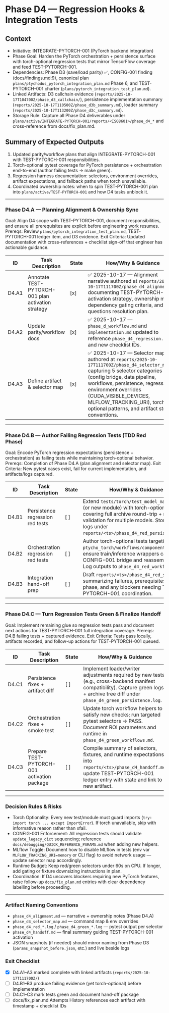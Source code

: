 # Phase D4 — Regression Hooks & Integration Tests

## Context
- Initiative: INTEGRATE-PYTORCH-001 (PyTorch backend integration)
- Phase Goal: Harden the PyTorch orchestration + persistence surface with torch-optional regression tests that mirror TensorFlow coverage and feed TEST-PYTORCH-001.
- Dependencies: Phase D3 (save/load parity) ✅, CONFIG-001 finding (docs/findings.md:9), canonical plan `plans/ptychodus_pytorch_integration_plan.md` Phase 6, and TEST-PYTORCH-001 charter (`plans/pytorch_integration_test_plan.md`).
- Linked Artifacts: D3 callchain evidence (`reports/2025-10-17T104700Z/phase_d3_callchain/`), persistence implementation summary (`reports/2025-10-17T110500Z/phase_d3b_summary.md`), loader summary (`reports/2025-10-17T113200Z/phase_d3c_summary.md`).
- Storage Rule: Capture all Phase D4 deliverables under `plans/active/INTEGRATE-PYTORCH-001/reports/<ISO8601>/phase_d4_*` and cross-reference from docs/fix_plan.md.

## Summary of Expected Outputs
1. Updated parity/workflow plans that align INTEGRATE-PYTORCH-001 with TEST-PYTORCH-001 responsibilities.
2. Torch-optional pytest coverage for PyTorch persistence + orchestration end-to-end (author failing tests → make green).
3. Regression harness documentation: selectors, environment overrides, artifact expectations, and fallback paths when torch unavailable.
4. Coordinated ownership notes: when to spin TEST-PYTORCH-001 plan into `plans/active/TEST-PYTORCH-001` and how D4 tasks unblock it.

---

### Phase D4.A — Planning Alignment & Ownership Sync
Goal: Align D4 scope with TEST-PYTORCH-001, document responsibilities, and ensure all prerequisites are explicit before engineering work resumes.
Prereqs: Review `plans/pytorch_integration_test_plan.md`, TEST-PYTORCH-001 ledger item, and D3 evidence.
Exit Criteria: Updated documentation with cross-references + checklist sign-off that engineer has actionable guidance.

| ID | Task Description | State | How/Why & Guidance |
| --- | --- | --- | --- |
| D4.A1 | Annotate TEST-PYTORCH-001 plan activation strategy | [x] | ✅ 2025-10-17 — Alignment narrative authored at `reports/2025-10-17T111700Z/phase_d4_alignment.md` documenting TEST-PYTORCH-001 activation strategy, ownership matrix, dependency gating criteria, and open questions resolution plan. |
| D4.A2 | Update parity/workflow docs | [x] | ✅ 2025-10-17 — `phase_d_workflow.md` and `implementation.md` updated to reference `phase_d4_regression.md` and new checklist IDs. |
| D4.A3 | Define artifact & selector map | [x] | ✅ 2025-10-17 — Selector map authored at `reports/2025-10-17T111700Z/phase_d4_selector_map.md` capturing 5 selector categories (config bridge, data pipeline, workflows, persistence, regression), environment overrides (CUDA_VISIBLE_DEVICES, MLFLOW_TRACKING_URI), torch-optional patterns, and artifact storage conventions. |

---

### Phase D4.B — Author Failing Regression Tests (TDD Red Phase)
Goal: Encode PyTorch regression expectations (persistence + orchestration) as failing tests while maintaining torch-optional behavior.
Prereqs: Completion of Phase D4.A (plan alignment and selector map).
Exit Criteria: New pytest cases exist, fail for current implementation, and artifacts/logs captured.

| ID | Task Description | State | How/Why & Guidance |
| --- | --- | --- | --- |
| D4.B1 | Persistence regression red tests | [ ] | Extend `tests/torch/test_model_manager.py` (or new module) with torch-optional tests covering full archive round-trip + manifest validation for multiple models. Store failing logs under `reports/<ts>/phase_d4_red_persistence.log`. |
| D4.B2 | Orchestration regression red tests | [ ] | Author torch-optional tests targeting `ptycho_torch/workflows/components.py` to ensure train/inference wrappers call CONFIG-001 bridge and reassemble stub. Log outputs to `phase_d4_red_workflows.log`. |
| D4.B3 | Integration hand-off prep | [ ] | Draft `reports/<ts>/phase_d4_red_summary.md` summarizing failures, prerequisites for green phase, and any blockers needing TEST-PYTORCH-001 coordination. |

---

### Phase D4.C — Turn Regression Tests Green & Finalize Handoff
Goal: Implement remaining glue so regression tests pass and document next actions for TEST-PYTORCH-001 full integration coverage.
Prereqs: D4.B failing tests + captured evidence.
Exit Criteria: Tests pass locally, artifacts recorded, and follow-up actions for TEST-PYTORCH-001 queued.

| ID | Task Description | State | How/Why & Guidance |
| --- | --- | --- | --- |
| D4.C1 | Persistence fixes + artifact diff | [ ] | Implement loader/writer adjustments required by new tests (e.g., cross-backend manifest compatibility). Capture green logs + archive tree diff under `phase_d4_green_persistence.log`. |
| D4.C2 | Orchestration fixes + smoke test | [ ] | Update torch workflow helpers to satisfy new checks; run targeted pytest selectors → PASS. Document ROI parameters and runtime in `phase_d4_green_workflows.md`. |
| D4.C3 | Prepare TEST-PYTORCH-001 activation package | [ ] | Compile summary of selectors, fixtures, and runtime expectations into `reports/<ts>/phase_d4_handoff.md`; update TEST-PYTORCH-001 ledger entry with state and link to new artifact. |

---

### Decision Rules & Risks
- Torch Optionality: Every new test/module must guard imports (`try: import torch ... except ImportError`). If torch unavailable, skip with informative reason rather than xfail.
- CONFIG-001 Enforcement: All regression tests should validate `update_legacy_dict` sequencing; reference `docs/debugging/QUICK_REFERENCE_PARAMS.md` when adding new helpers.
- MLflow Toggle: Document how to disable MLflow in tests (env var `MLFLOW_TRACKING_URI=memory` or CLI flag) to avoid network usage — update selector map accordingly.
- Runtime Budget: Keep red/green selectors under 60s on CPU. If longer, add gating or fixture downsizing instructions in plan.
- Coordination: If D4 uncovers blockers requiring new PyTorch features, raise follow-up `docs/fix_plan.md` entries with clear dependency labelling before proceeding.

---

### Artifact Naming Conventions
- `phase_d4_alignment.md` — narrative + ownership notes (Phase D4.A)
- `phase_d4_selector_map.md` — command map & env overrides
- `phase_d4_red_*.log` / `phase_d4_green_*.log` — pytest output per selector
- `phase_d4_handoff.md` — final summary guiding TEST-PYTORCH-001 activation
- JSON snapshots (if needed) should mirror naming from Phase D3 (`params_snapshot_before.json`, etc.) and live beside logs

### Exit Checklist
- [x] D4.A1–A3 marked complete with linked artifacts (`reports/2025-10-17T111700Z/`)
- [ ] D4.B1–B3 produce failing evidence (yet torch-optional) before implementation
- [ ] D4.C1–C3 mark tests green and document hand-off package
- [ ] docs/fix_plan.md Attempts History references each artifact with timestamp + checklist IDs
